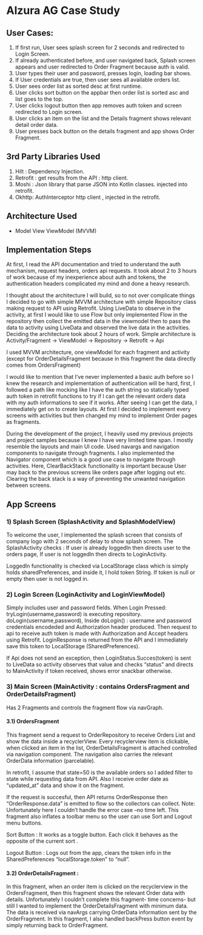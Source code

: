 # Alzura AG Case Study

## User Cases:

1. If first run, User sees splash screen for 2 seconds and redirected to Login Screen.
2. If already authenticated before, and user navigated back, Splash screen appears and user redirected to Order Fragment because auth is valid.
3. User types their user and password, presses login, loading bar shows.
4. If User credentials are true, then user sees all available orders list.
5. User sees order list as sorted desc at first runtime.
6. User clicks sort button on the appbar then order list is sorted asc and list goes to the top.
7. User clicks logout button then app removes auth token and screen redirected to Login screen.
8. User clicks an item on the list and the Details fragment shows relevant detail order data.
9. User presses back button on the details fragment and app shows Order Fragment.


## 3rd Party Libraries Used 

1. Hilt : Dependency Injection.
2. Retrofit : get results from the API : http client.
3. Moshi : Json library that parse JSON into Kotlin classes. injected into retrofit.
4. Okhttp: AuthInterceptor http client , injected in the retrofit.


## Architecture Used

- Model View ViewModel (MVVM)


## Implementation Steps

At first, I read the API documentation and tried to understand the auth mechanism, request headers, orders api requests. It took about 2 to 3 hours of work because of my inexperience about auth and tokens, the authentication headers complicated my mind and done a heavy research.

I thought about the architecture I will build, so to not over complicate things I decided to go with simple MVVM architecture with simple Repository class making request to API using Retrofit.
Using LiveData to observe in the activity, at first I would like to use Flow but only implemented Flow in the repository then collect the emitted data in the viewmodel then to pass the data to activity using LiveData and observed the live data in the activities. Deciding the architecture took about 2 hours of work.
Simple architecture is 
Activity/Fragment → ViewModel → Repository → Retrofit → Api

I used MVVM architecture, one viewModel for each fragment and activity (except for OrderDetailsFragment because in this fragment the data directly comes from OrdersFragment)

I would like to mention that I’ve never implemented a basic auth before so I knew the research and implementation of authentication will be hard, first, I followed a path like mocking like I have the auth string so statically typed auth token in retrofit functions to try if I can get the relevant orders data with my auth informations to see if it works. After seeing I can get the data, I immediately get on to create layouts. At first I decided to implement every screens with activities but then changed my mind to implement Order pages as fragments.

During the development of the project, I heavily used my previous projects and project samples because I knew I have very limited time span. I mostly resemble the layouts and main UI code. Used navargs and navigation components to navigate through fragments. 
I also implemented the Navigator component which is a good use case to navigate through activities. Here, ClearBackStack functionality is important because User may back to the previous screens like orders page after logging out etc. Clearing the back stack is a way of preventing the unwanted navigation between screens. 



## App Screens

### 1) Splash Screen (SplashActivity and SplashModelView)
To welcome the user, I implemented the splash screen that consists of company logo with 2 seconds of delay to show splash screen.
The SplashActivity checks :
If user is already loggedIn then directs user to the orders page,
If user is not loggedIn then directs to LoginActivity.

LoggedIn functionality is checked via LocalStorage class which is simply holds sharedPreferences, and inside it, I hold token String.
If token is null or empty then user is not logged in.


### 2) Login Screen (LoginActivity and LoginViewModel)

Simply includes user and password fields. 
When Login Pressed: 
		tryLogin(username,password) is executing repository. doLogin(username,password),
Inside doLogin() :  username and password credentials encodeded and Authorization header produced. Then request to api to receive auth token is made with Authorization and Accept headers using Retrofit. LoginResponse is returned from the API and I immediately save this token to LocalStorage (SharedPreferences).

If Api does not send an exception, then LoginStatus.Succes(token) is sent to LiveData so activity observes that value and checks “status” and directs to MainActivity if token received, shows error snackbar otherwise.


### 3) Main Screen (MainActivity : contains OrdersFragment and OrderDetailsFragment)

Has 2 Fragments and controls the fragment flow via navGraph.


#### 3.1) OrdersFragment
This fragment send a request to OrderRepository to receive Orders List and show the data inside a recyclerView. Every recyclerview item is clickable, when clicked an item in the list,  OrderDetailsFragment is attached controlled via navigation component. The navigation also carries the relevant OrderData information (parcelable).
	
In retrofit, I assume that state=50 is the available orders so I added filter to state while requesting data from API. Also I receive order date as “updated_at” data and show it on the fragment.

If the request is succesful, then API returns OrderResponse then “OrderResponse.data” is emitted to flow so the collectors can collect.
Note: Unfortunately here I couldn’t handle the error case –no time left.
This fragment also  inflates a toolbar menu so the user can use Sort and Logout menu buttons.
	
Sort Button : 
	It works as a toggle button. Each click it behaves as the opposite of the current sort .
	
Logout Button : 
	Logs out from the app, clears the token info in the SharedPreferences “localStorage.token” to “null”.


#### 3.2) OrderDetailsFragment :
	
In this fragment, when an order item is clicked on the recyclerview in the OrdersFragment, then this fragment shows the relevant Order data with details. Unfortunately I couldn’t complete this fragment- time concerns- but still I wanted to implement the OrderDetailsFragment with minimum data. The data is received via navArgs carrying OrderData information sent by the OrderFragment.
In this fragment, I also handled backPress button event by simply returning back to OrderFragment.

